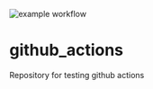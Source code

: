 ![example workflow](https://github.com/RolandMWebster/actions/workflows/pyhton-app.yml/badge.svg)

# github_actions
Repository for testing github actions
